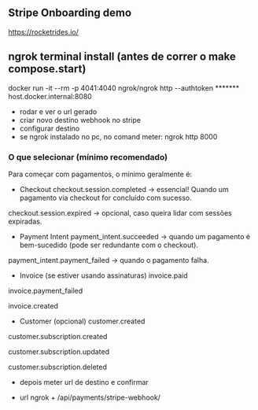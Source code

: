 
## Stripe Onboarding demo

https://rocketrides.io/


## ngrok terminal install (antes de correr o make compose.start)
docker run -it --rm -p 4041:4040 ngrok/ngrok http --authtoken ******* host.docker.internal:8080
- rodar e ver o url gerado
- criar novo destino webhook no stripe
- configurar destino
- se ngrok instalado no pc, no comand meter: ngrok http 8000


### O que selecionar (mínimo recomendado)
Para começar com pagamentos, o mínimo geralmente é:

- Checkout
checkout.session.completed → essencial! Quando um pagamento via checkout for concluído com sucesso.

checkout.session.expired → opcional, caso queira lidar com sessões expiradas.

- Payment Intent
payment_intent.succeeded → quando um pagamento é bem-sucedido (pode ser redundante com o checkout).

payment_intent.payment_failed → quando o pagamento falha.

- Invoice (se estiver usando assinaturas)
invoice.paid

invoice.payment_failed

invoice.created

- Customer (opcional)
customer.created

customer.subscription.created

customer.subscription.updated

customer.subscription.deleted

- depois meter url de destino e confirmar

- url ngrok + /api/payments/stripe-webhook/


